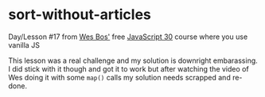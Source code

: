 # sort-without-articles

Day/Lesson #17 from [Wes Bos'](http://wesbos.com/) free [JavaScript 30](https://javascript30.com/) course where you use vanilla JS

This lesson was a real challenge and my solution is downright embarassing. I did
stick with it though and got it to work but after watching the video of Wes
doing it with some `map()` calls my solution needs scrapped and re-done.